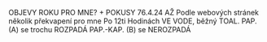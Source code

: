 


OBJEVY ROKU PRO MNE? + POKUSY 76.4.24 AŽ Podle webových stránek několik překvapení pro mne Po 12ti Hodinách VE VODE, běžný TOAL. PAP. (A) se trochu ROZPADÁ PAP.-KAP. (B) se NEROZPADÁ